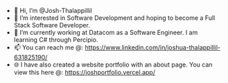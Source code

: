 - 👋 Hi, I’m @Josh-Thalappillil
- 👀 I’m interested in Software Development and hoping to become a Full Stack Software Developer.
- 🌱 I’m currently working at Datacom as a Software Engineer. I am learning C# through Percipio.
- 📫 You can reach me @: https://www.linkedin.com/in/joshua-thalappillil-631825190/
- 🌐 I have also created a website portfolio with an about page. You can view this here @: https://joshportfolio.vercel.app/

<!---
Josh-Thalappillil/Josh-Thalappillil is a ✨ special ✨ repository because its `README.md` (this file) appears on your GitHub profile.
You can click the Preview link to take a look at your changes.
--->
